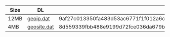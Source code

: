 |    Size   |     DL  | sha512sum |
|  ---  |  ---  |  ---  |
| 12MB | [geoip.dat](https://cdn.jsdelivr.net/gh/googleians/Rules@main/geoip.dat) | 9af27c013350fa483d53ac6771f1f012a6c40472fb2352305a414f06a5d6af001a853a7792f215b9be6a6af0ede47962a25473e30f37a107293c45ad655f53e8 |
| 4MB | [geosite.dat](https://cdn.jsdelivr.net/gh/googleians/Rules@main/geosite.dat) | 8d559339fbb488e9199d72fce036da679bfa07e82ca0305c80b4d607b7da71072965603e2c1534680ba2bec280150e22c3b1c7d80de3619735e795939d2a4e3a |
